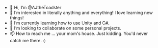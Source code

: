 - 👋 Hi, I’m @AJtheToadster
- 👀 I’m interested in literally anything and everything! I love learning new things!
- 🌱 I’m currently learning how to use Unity and C#.
- 💞️ I’m looking to collaborate on some personal projects.
- 📫 How to reach me ... your mom's house. Just kidding. You'd never catch me there. :)

<!---
AJtheToadster/AJtheToadster is a ✨ special ✨ repository because its `README.md` (this file) appears on your GitHub profile.
You can click the Preview link to take a look at your changes.
--->

